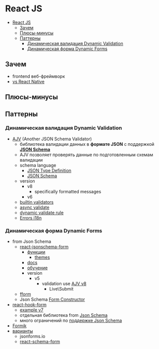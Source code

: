 # React JS

- [React JS](#react-js)
  - [Зачем](#зачем)
  - [Плюсы-минусы](#плюсы-минусы)
  - [Паттерны](#паттерны)
    - [Динамическая валидация Dynamic Validation](#динамическая-валидация-dynamic-validation)
    - [Динамическая форма Dynamic Forms](#динамическая-форма-dynamic-forms)

## Зачем

- frontend веб-фреймворк
- [vs React Native](../mobile/react.native.md#vs-react)

## Плюсы-минусы

## Паттерны

### Динамическая валидация Dynamic Validation

- [AJV](https://ajv.js.org/) (Another JSON Schema Validator)
  - библиотека валидации данных в __формате JSON__ с поддержкой [__JSON Schema__](../../api/jsonschema.md)
  - AJV позволяет проверять данные по подготовленным схемам валидации
  - schema language
    - [JSON Type Definition](https://ajv.js.org/guide/schema-language.html#json-type-definition)
    - [JSON Schema](https://ajv.js.org/guide/schema-language.html#json-schema)
  - version
    - v8
      - specifically formatted messages
    - v6
  - [builtin validators](https://ajv.js.org/guide/formats.html)
  - [async validate](https://ajv.js.org/guide/async-validation.html)
  - [dynamic validate rule](t)
  - [Errors i18n](https://github.com/ajv-validator/ajv-i18n)

### Динамическая форма Dynamic Forms

- from Json Schema
  - [react-jsonschema-form](https://rjsf-team.github.io/react-jsonschema-form/)
    - [функции](https://github.com/rjsf-team/react-jsonschema-form)
      - [themes](https://rjsf-team.github.io/react-jsonschema-form/docs/usage/themes/)
    - [docs](https://rjsf-team.github.io/react-jsonschema-form/docs/)
    - [обучение](https://habr.com/ru/companies/otus/articles/829326/)
    - version
      - v5
        - validation use [AJV v8](https://rjsf-team.github.io/react-jsonschema-form/docs/usage/validation)
          - Live\Submit
  - [fform](https://habr.com/ru/articles/466179/)
  - Json Schema [Form Constructor](https://wtnm.github.io/fform-constructor/index.html)
- [react-hook-form](https://react-hook-form.com/)
	- [example v7](https://github.com/react-hook-form/react-hook-form/tree/master/examples)
	- отдельная библиотека from [Json Schema](https://github.com/vtex/react-hook-form-jsonschema)
  	- много ограничений по [поддержке Json Schema](https://github.com/vtex/react-hook-form-jsonschema?tab=readme-ov-file#supported-json-schema-keywords)
- [Formik](https://reactjsexample.com/example-for-a-lightweight-react-json-form-builder/)
- [варианты](https://questu.ru/articles/332266/)
  - jsonforms.io
  - [react-schema-form](https://github.com/networknt/react-schema-form)

